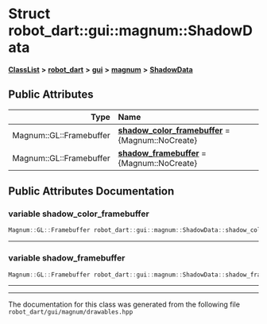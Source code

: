 

# Struct robot\_dart::gui::magnum::ShadowData



[**ClassList**](annotated.md) **>** [**robot\_dart**](namespacerobot__dart.md) **>** [**gui**](namespacerobot__dart_1_1gui.md) **>** [**magnum**](namespacerobot__dart_1_1gui_1_1magnum.md) **>** [**ShadowData**](structrobot__dart_1_1gui_1_1magnum_1_1ShadowData.md)


























## Public Attributes

| Type | Name |
| ---: | :--- |
|  Magnum::GL::Framebuffer | [**shadow\_color\_framebuffer**](#variable-shadow_color_framebuffer)   = {Magnum::NoCreate}<br> |
|  Magnum::GL::Framebuffer | [**shadow\_framebuffer**](#variable-shadow_framebuffer)   = {Magnum::NoCreate}<br> |












































## Public Attributes Documentation




### variable shadow\_color\_framebuffer 

```C++
Magnum::GL::Framebuffer robot_dart::gui::magnum::ShadowData::shadow_color_framebuffer;
```




<hr>



### variable shadow\_framebuffer 

```C++
Magnum::GL::Framebuffer robot_dart::gui::magnum::ShadowData::shadow_framebuffer;
```




<hr>

------------------------------
The documentation for this class was generated from the following file `robot_dart/gui/magnum/drawables.hpp`

